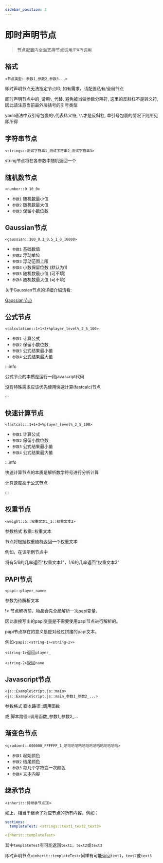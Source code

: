 ```yaml
---
sidebar_position: 2
---
```


# 即时声明节点

> 节点配置内全面支持节点调用/PAPI调用

## 格式

`<节点类型::参数1_参数2_参数3...>`

即时声明节点无法指定节点ID, 如有需求，请配置私有/全局节点

即时声明节点中的`_`请用`\_`代替, 避免被当做参数分隔符, 这里的反斜杠不是转义符, 因此请注意当前最外层括号的引号类型

yaml语法中双引号包裹的`\`代表转义符, `\\`才是反斜杠, 单引号包裹的情况下则所见即所得

## 字符串节点

```
<strings::测试字符串1_测试字符串2_测试字符串3>
```

string节点将在各参数中随机返回一个

## 随机数节点

```
<number::0_10_0>
```

* `参数1` 随机数最小值
* `参数2` 随机数最大值
* `参数3` 保留小数位数

## Gaussian节点

```
<gaussian::100_0.1_0.5_1_0_10000>
```

* `参数1` 基础数值
* `参数2` 浮动单位
* `参数3` 浮动范围上限
* `参数4` 小数保留位数 (默认为1)
* `参数5` 随机数最小值 (可不填)
* `参数6` 随机数最大值 (可不填)

关于Gaussian节点的详细介绍请看:

[Gaussian节点](../随机节点/私有全局节点.md#gaussian节点)

## 公式节点

```
<calculation::1+1+3+%player_level%_2_5_100>
```

* `参数1` 计算公式
* `参数2` 保留小数位数
* `参数3` 公式结果最小值
* `参数4` 公式结果最大值

:::info

公式节点的本质是运行一段javascript代码

没有特殊需求应该优先使用快速计算(fastcalc)节点

:::

## 快速计算节点

```
<fastcalc::1+1+3+%player_level%_2_5_100>
```

* `参数1` 计算公式
* `参数2` 保留小数位数
* `参数3` 公式结果最小值
* `参数4` 公式结果最大值

:::info

快速计算节点的本质是解析数学符号进行分析计算

计算速度高于公式节点

:::

## 权重节点

```
<weight::5::权重文本1_1::权重文本2>
```

参数格式 权重::权重文本

节点将根据权重随机返回一个权重文本

例如，在该示例节点中

将有5/6的几率返回"权重文本1"，1/6的几率返回"权重文本2"

## PAPI节点

```
<papi::player_name>
```

参数为待解析文本

!> 节点解析前，物品会先全局解析一次papi变量。

因此直接写出的papi变量是不需要使用papi节点进行解析的。

papi节点存在的意义是应对经过拼接的papi文本。

例如`<papi::<string-1><string-2>>`

`<string-1>`返回`player_`

`<string-2>`返回`name`

## Javascript节点

```
<js::ExampleScript.js::main>
<js::ExampleScript.js::main_参数1_参数2_...>
```

参数格式 脚本路径::调用函数

或 脚本路径::调用函数\_参数1\_参数2\_...

## 渐变色节点

```
<gradient::000000_FFFFFF_1_哈哈哈哈哈哈哈哈哈哈哈哈哈哈哈>
```

* `参数1` 起始颜色
* `参数2` 结尾颜色
* `参数3` 每几个字符变一次颜色
* `参数4` 文本内容

## 继承节点

```
<inherit::待继承节点ID>
```

如上，相当于继承了对应节点的所有内容。例如：

```yaml
sections:
  templateTest: <strings::text1_text2_text3>
```

```yaml
<inherit::templateTest>
```

其中`templateTest`有可能返回`text1`，`text2`或`text3`

即时声明节点`<inherit::templateTest>`同样有可能返回`text1`，`text2`或`text3`
